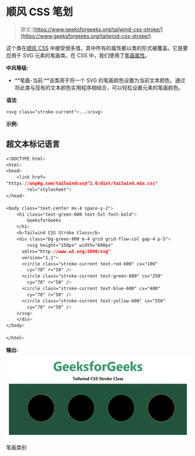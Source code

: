 # 顺风 CSS 笔划

> 原文:[https://www.geeksforgeeks.org/tailwind-css-stroke/](https://www.geeksforgeeks.org/tailwind-css-stroke/)

这个类在[顺风 CSS](https://www.geeksforgeeks.org/css-tailwind-introduction/) 中接受很多值，其中所有的属性都以类的形式被覆盖。它是要应用于 SVG 元素的笔画类。在 CSS 中，我们使用了[笔画属性](https://www.geeksforgeeks.org/svg-stroke-properties/)。

**中风等级:**

*   **笔画-当前:**该类用于将一个 SVG 的笔画颜色设置为当前文本颜色。通过将此类与现有的文本颜色实用程序相结合，可以轻松设置元素的笔画颜色。

**语法**:

```css
<svg class="stroke-current">...</svg>
```

**示例:**

## 超文本标记语言

```css
<!DOCTYPE html> 
<html> 
<head> 
    <link href= 
"https://unpkg.com/tailwindcss@^1.0/dist/tailwind.min.css"
        rel="stylesheet"> 
</head> 

<body class="text-center mx-4 space-y-2"> 
    <h1 class="text-green-600 text-5xl font-bold"> 
        GeeksforGeeks 
    </h1> 
    <b>Tailwind CSS Stroke Class</b> 
    <div class="bg-green-900 m-4 grid grid-flow-col gap-4 p-5"> 
        <svg height="150px" width="600px"
      xmlns="http://www.w3.org/2000/svg"
      version="1.1"> 
      <circle class="stroke-current text-red-600" cx="100"
        cy="70" r="50" /> 
      <circle class="stroke-current text-green-600" cx="250"
        cy="70" r="50" /> 
      <circle class="stroke-current text-blue-600" cx="400"
        cy="70" r="50" /> 
      <circle class="stroke-current text-yellow-600" cx="550"
        cy="70" r="50" /> 
    </svg> 
    </div> 
</body> 

</html> 
```

**输出:**

![](img/ccd83b59dc3247a0b9818db42fe57f63.png)

笔画类别